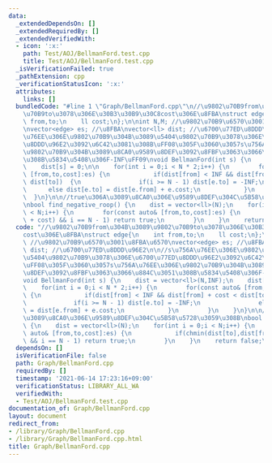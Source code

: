 ```yaml
---
data:
  _extendedDependsOn: []
  _extendedRequiredBy: []
  _extendedVerifiedWith:
  - icon: ':x:'
    path: Test/AOJ/BellmanFord.test.cpp
    title: Test/AOJ/BellmanFord.test.cpp
  _isVerificationFailed: true
  _pathExtension: cpp
  _verificationStatusIcon: ':x:'
  attributes:
    links: []
  bundledCode: "#line 1 \"Graph/BellmanFord.cpp\"\n//\u9802\u70B9from\u304B\u3089\u9802\
    \u70B9to\u3078\u306E\u30B3\u30B9\u30C8cost\u306E\u8FBA\nstruct edge{\n    int\
    \ from,to;\n    ll cost;\n};\n\nint N,M; //\u9802\u70B9\u6570\u3001\u8FBA\u6570\
    \nvector<edge> es; //\u8FBA\nvector<ll> dist; //\u6700\u77ED\u8DDD\u96E2\n\n//s\u756A\
    \u76EE\u306E\u9802\u70B9\u304B\u3089\u5404\u9802\u70B9\u3078\u306E\u6700\u77ED\
    \u8DDD\u96E2\u3092\u6C42\u3081\u308B\uFF08\u305F\u3060\u3057s\u756A\u76EE\u306E\
    \u9802\u70B9\u304B\u3089\u8CA0\u9589\u8DEF\u3092\u8FBF\u3063\u3066\u884C\u3051\
    \u308B\u5834\u5408\u306F-INF\uFF09\nvoid BellmanFord(int s) {\n    dist = vector<ll>(N,INF);\n\
    \    dist[s] = 0;\n\n    for(int i = 0;i < N * 2;i++) {\n        for(const auto&\
    \ [from,to,cost]:es) {\n            if(dist[from] < INF && dist[from] + cost <\
    \ dist[to])  {\n                if(i >= N - 1) dist[e.to] = -INF;\n          \
    \      else dist[e.to] = dist[e.from] + e.cost;\n            }\n        }\n  \
    \  }\n}\n\n//true\u306A\u3089\u8CA0\u306E\u9589\u8DEF\u304C\u5B58\u5728\u3059\u308B\
    \nbool find_negative_roop() {\n    dist = vector<ll>(N);\n    for(int i = 0;i\
    \ < N;i++) {\n        for(const auto& [from,to,cost]:es) {\n            if(chmin(dist[to],dist[from]\
    \ + cost) && i == N - 1) return true;\n        }\n    }\n    return false;\n}\n"
  code: "//\u9802\u70B9from\u304B\u3089\u9802\u70B9to\u3078\u306E\u30B3\u30B9\u30C8\
    cost\u306E\u8FBA\nstruct edge{\n    int from,to;\n    ll cost;\n};\n\nint N,M;\
    \ //\u9802\u70B9\u6570\u3001\u8FBA\u6570\nvector<edge> es; //\u8FBA\nvector<ll>\
    \ dist; //\u6700\u77ED\u8DDD\u96E2\n\n//s\u756A\u76EE\u306E\u9802\u70B9\u304B\u3089\
    \u5404\u9802\u70B9\u3078\u306E\u6700\u77ED\u8DDD\u96E2\u3092\u6C42\u3081\u308B\
    \uFF08\u305F\u3060\u3057s\u756A\u76EE\u306E\u9802\u70B9\u304B\u3089\u8CA0\u9589\
    \u8DEF\u3092\u8FBF\u3063\u3066\u884C\u3051\u308B\u5834\u5408\u306F-INF\uFF09\n\
    void BellmanFord(int s) {\n    dist = vector<ll>(N,INF);\n    dist[s] = 0;\n\n\
    \    for(int i = 0;i < N * 2;i++) {\n        for(const auto& [from,to,cost]:es)\
    \ {\n            if(dist[from] < INF && dist[from] + cost < dist[to])  {\n   \
    \             if(i >= N - 1) dist[e.to] = -INF;\n                else dist[e.to]\
    \ = dist[e.from] + e.cost;\n            }\n        }\n    }\n}\n\n//true\u306A\
    \u3089\u8CA0\u306E\u9589\u8DEF\u304C\u5B58\u5728\u3059\u308B\nbool find_negative_roop()\
    \ {\n    dist = vector<ll>(N);\n    for(int i = 0;i < N;i++) {\n        for(const\
    \ auto& [from,to,cost]:es) {\n            if(chmin(dist[to],dist[from] + cost)\
    \ && i == N - 1) return true;\n        }\n    }\n    return false;\n}\n"
  dependsOn: []
  isVerificationFile: false
  path: Graph/BellmanFord.cpp
  requiredBy: []
  timestamp: '2021-06-14 17:23:16+09:00'
  verificationStatus: LIBRARY_ALL_WA
  verifiedWith:
  - Test/AOJ/BellmanFord.test.cpp
documentation_of: Graph/BellmanFord.cpp
layout: document
redirect_from:
- /library/Graph/BellmanFord.cpp
- /library/Graph/BellmanFord.cpp.html
title: Graph/BellmanFord.cpp
---
```

